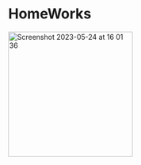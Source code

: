 # HomeWorks



<img width="251" alt="Screenshot 2023-05-24 at 16 01 36" src="https://github.com/Power-of-Now/HomeWork01/assets/77582341/51faa4bd-ffd6-4293-bd1e-17ea4f0dd297">
